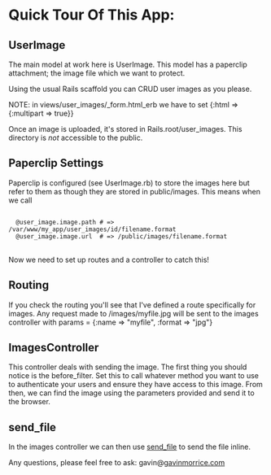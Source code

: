 # Quick Tour Of This App:

## UserImage

The main model at work here is UserImage.  This model has a paperclip attachment; the image file which we want to protect.

Using the usual Rails scaffold you can CRUD user images as you please.

NOTE: in views/user\_images/\_form.html\_erb we have to set {:html => {:multipart => true}}

Once an image is uploaded, it's stored in Rails.root/user_images. This directory is *not* accessible to the public.

## Paperclip Settings

Paperclip is configured (see UserImage.rb) to store the images here but refer to them as though they are stored in public/images.
This means when we call 
<pre>
<code>
  @user_image.image.path # => /var/www/my_app/user_images/id/filename.format
  @user_image.image.url  # => /public/images/filename.format
</code>
</pre>

Now we need to set up routes and a controller to catch this!

## Routing
If you check the routing you'll see that I've defined a route specifically for images.
Any request made to /images/myfile.jpg will be sent to the images controller with params = {:name => "myfile", :format => "jpg"}

## ImagesController

This controller deals with sending the image. The first thing you should notice is the before_filter. Set this to call whatever method you want to use to authenticate your users and ensure they have access to this image. From then, we can find the image using the parameters provided and send it to the browser.


## send_file
In the images controller we can then use [send_file](http://api.rubyonrails.org/classes/ActionController/Streaming.html#method-i-send_file) to send the file inline.

Any questions, please feel free to ask:
gavin@[gavinmorrice.com](http://gavinmorrice.com/)